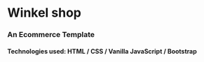 # Winkel shop

### An Ecommerce Template 
#### Technologies used: HTML / CSS / Vanilla JavaScript / Bootstrap

